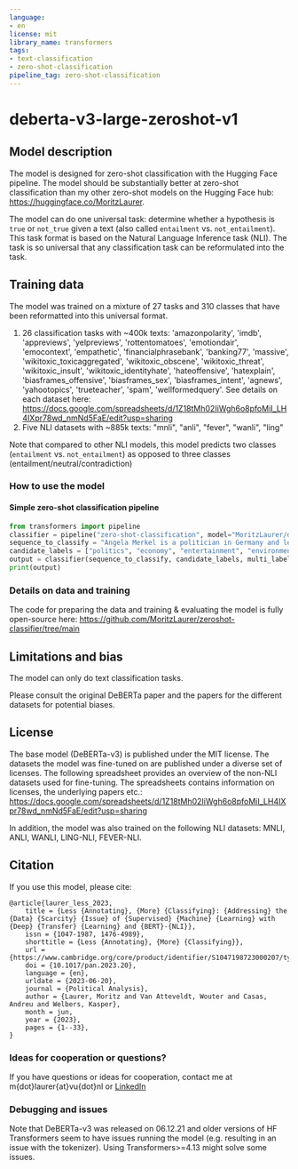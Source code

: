 ```yaml
---
language:
- en
license: mit
library_name: transformers
tags:
- text-classification
- zero-shot-classification
pipeline_tag: zero-shot-classification
---
```


# deberta-v3-large-zeroshot-v1
## Model description
The model is designed for zero-shot classification with the Hugging Face pipeline. 
The model should be substantially better at zero-shot classification than my other zero-shot models on the
Hugging Face hub: https://huggingface.co/MoritzLaurer.

The model can do one universal task: determine whether a hypothesis is `true` or `not_true`
given a text (also called `entailment` vs. `not_entailment`).  
This task format is based on the Natural Language Inference task (NLI).
The task is so universal that any classification task can be reformulated into the task.

## Training data
The model was trained on a mixture of 27 tasks and 310 classes that have been reformatted into this universal format.
1.   26 classification tasks with ~400k texts:
'amazonpolarity', 'imdb', 'appreviews', 'yelpreviews', 'rottentomatoes',
'emotiondair', 'emocontext', 'empathetic',
'financialphrasebank', 'banking77', 'massive',
'wikitoxic_toxicaggregated', 'wikitoxic_obscene', 'wikitoxic_threat', 'wikitoxic_insult', 'wikitoxic_identityhate', 
'hateoffensive', 'hatexplain', 'biasframes_offensive', 'biasframes_sex', 'biasframes_intent',
'agnews', 'yahootopics',
'trueteacher', 'spam', 'wellformedquery'.
See details on each dataset here: https://docs.google.com/spreadsheets/d/1Z18tMh02IiWgh6o8pfoMiI_LH4IXpr78wd_nmNd5FaE/edit?usp=sharing
3.   Five NLI datasets with ~885k texts: "mnli", "anli", "fever", "wanli", "ling"

Note that compared to other NLI models, this model predicts two classes (`entailment` vs. `not_entailment`)
as opposed to three classes (entailment/neutral/contradiction)


### How to use the model
#### Simple zero-shot classification pipeline
```python
from transformers import pipeline
classifier = pipeline("zero-shot-classification", model="MoritzLaurer/deberta-v3-large-zeroshot-v1")
sequence_to_classify = "Angela Merkel is a politician in Germany and leader of the CDU"
candidate_labels = ["politics", "economy", "entertainment", "environment"]
output = classifier(sequence_to_classify, candidate_labels, multi_label=False)
print(output)
```

### Details on data and training
The code for preparing the data and training & evaluating the model is fully open-source here: https://github.com/MoritzLaurer/zeroshot-classifier/tree/main

## Limitations and bias
The model can only do text classification tasks. 

Please consult the original DeBERTa paper and the papers for the different datasets for potential biases. 

## License
The base model (DeBERTa-v3) is published under the MIT license.
The datasets the model was fine-tuned on are published under a diverse set of licenses.
The following spreadsheet provides an overview of the non-NLI datasets used for fine-tuning.
The spreadsheets contains information on licenses, the underlying papers etc.: https://docs.google.com/spreadsheets/d/1Z18tMh02IiWgh6o8pfoMiI_LH4IXpr78wd_nmNd5FaE/edit?usp=sharing

In addition, the model was also trained on the following NLI datasets: MNLI, ANLI, WANLI, LING-NLI, FEVER-NLI.

## Citation
If you use this model, please cite: 
```
@article{laurer_less_2023,
	title = {Less {Annotating}, {More} {Classifying}: {Addressing} the {Data} {Scarcity} {Issue} of {Supervised} {Machine} {Learning} with {Deep} {Transfer} {Learning} and {BERT}-{NLI}},
	issn = {1047-1987, 1476-4989},
	shorttitle = {Less {Annotating}, {More} {Classifying}},
	url = {https://www.cambridge.org/core/product/identifier/S1047198723000207/type/journal_article},
	doi = {10.1017/pan.2023.20},
	language = {en},
	urldate = {2023-06-20},
	journal = {Political Analysis},
	author = {Laurer, Moritz and Van Atteveldt, Wouter and Casas, Andreu and Welbers, Kasper},
	month = jun,
	year = {2023},
	pages = {1--33},
}
```

### Ideas for cooperation or questions?
If you have questions or ideas for cooperation, contact me at m{dot}laurer{at}vu{dot}nl or [LinkedIn](https://www.linkedin.com/in/moritz-laurer/)

### Debugging and issues
Note that DeBERTa-v3 was released on 06.12.21 and older versions of HF Transformers seem to have issues running the model (e.g. resulting in an issue with the tokenizer). Using Transformers>=4.13 might solve some issues.